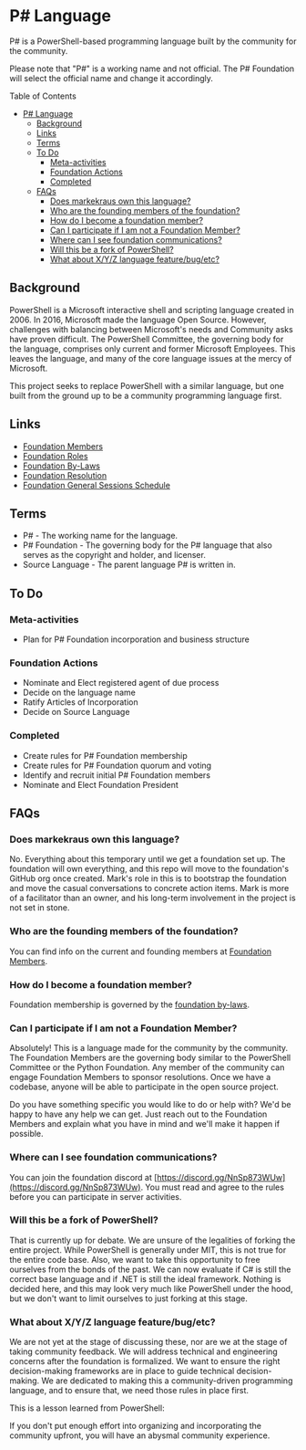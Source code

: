 # P# Language

P# is a PowerShell-based programming language built by the community for the community.

Please note that "P#" is a working name and not official.
The P# Foundation will select the official name and change it accordingly.

Table of Contents

- [P# Language](#p-language)
  - [Background](#background)
  - [Links](#links)
  - [Terms](#terms)
  - [To Do](#to-do)
    - [Meta-activities](#meta-activities)
    - [Foundation Actions](#foundation-actions)
    - [Completed](#completed)
  - [FAQs](#faqs)
    - [Does markekraus own this language?](#does-markekraus-own-this-language)
    - [Who are the founding members of the foundation?](#who-are-the-founding-members-of-the-foundation)
    - [How do I become a foundation member?](#how-do-i-become-a-foundation-member)
    - [Can I participate if I am not a Foundation Member?](#can-i-participate-if-i-am-not-a-foundation-member)
    - [Where can I see foundation communications?](#where-can-i-see-foundation-communications)
    - [Will this be a fork of PowerShell?](#will-this-be-a-fork-of-powershell)
    - [What about X/Y/Z language feature/bug/etc?](#what-about-xyz-language-featurebugetc)

## Background

PowerShell is a Microsoft interactive shell and scripting language created in 2006.
In 2016, Microsoft made the language Open Source.
However, challenges with balancing between Microsoft's needs and Community asks have proven difficult.
The PowerShell Committee, the governing body for the language, comprises only current and former Microsoft Employees.
This leaves the language, and many of the core language issues at the mercy of Microsoft.

This project seeks to replace PowerShell with a similar language, but one built from the ground up to be a community programming language first.

## Links

- [Foundation Members](foundation-members.md)
- [Foundation Roles](foundation-roles.md)
- [Foundation By-Laws](foundation-by-laws.md)
- [Foundation Resolution](foundation-resolutions.md)
- [Foundation General Sessions Schedule](foundation-general-sessions-schedule.md)

## Terms

- P# - The working name for the language.
- P# Foundation - The governing body for the P# language that also serves as the copyright and holder, and licenser.
- Source Language - The parent language P# is written in.

## To Do

### Meta-activities

- Plan for P# Foundation incorporation and business structure

### Foundation Actions

- Nominate and Elect registered agent of due process
- Decide on the language name
- Ratify Articles of Incorporation
- Decide on Source Language

### Completed

- Create rules for P# Foundation membership
- Create rules for P# Foundation quorum and voting
- Identify and recruit initial P# Foundation members
- Nominate and Elect Foundation President

## FAQs

### Does markekraus own this language?

No.
Everything about this temporary until we get a foundation set up.
The foundation will own everything, and this repo will move to the foundation's GitHub org once created.
Mark's role in this is to bootstrap the foundation and move the casual conversations to concrete action items.
Mark is more of a facilitator than an owner, and his long-term involvement in the project is not set in stone.

### Who are the founding members of the foundation?

You can find info on the current and founding members at [Foundation Members](foundation-members.md).

### How do I become a foundation member?

Foundation membership is governed by the [foundation by-laws](foundation-by-laws.md).

### Can I participate if I am not a Foundation Member?

Absolutely!
This is a language made for the community by the community.
The Foundation Members are the governing body similar to the PowerShell Committee or the Python Foundation.
Any member of the community can engage Foundation Members to sponsor resolutions.
Once we have a codebase, anyone will be able to participate in the open source project.

Do you have something specific you would like to do or help with?
We'd be happy to have any help we can get.
Just reach out to the Foundation Members and explain what you have in mind and we'll make it happen if possible.

### Where can I see foundation communications?

You can join the foundation discord at [https://discord.gg/NnSp873WUw](https://discord.gg/NnSp873WUw).
You must read and agree to the rules before you can participate in server activities.

### Will this be a fork of PowerShell?

That is currently up for debate.
We are unsure of the legalities of forking the entire project.
While PowerShell is generally under MIT, this is not true for the entire code base.
Also, we want to take this opportunity to free ourselves from the bonds of the past.
We can now evaluate if C# is still the correct base language and if .NET is still the ideal framework.
Nothing is decided here, and this may look very much like PowerShell under the hood, but we don't want to limit ourselves to just forking at this stage.

### What about X/Y/Z language feature/bug/etc?

We are not yet at the stage of discussing these, nor are we at the stage of taking community feedback.
We will address technical and engineering concerns after the foundation is formalized.
We want to ensure the right decision-making frameworks are in place to guide technical decision-making.
We are dedicated to making this a community-driven programming language, and to ensure that, we need those rules in place first.

This is a lesson learned from PowerShell:

If you don't put enough effort into organizing and incorporating the community upfront, you will have an abysmal community experience.
